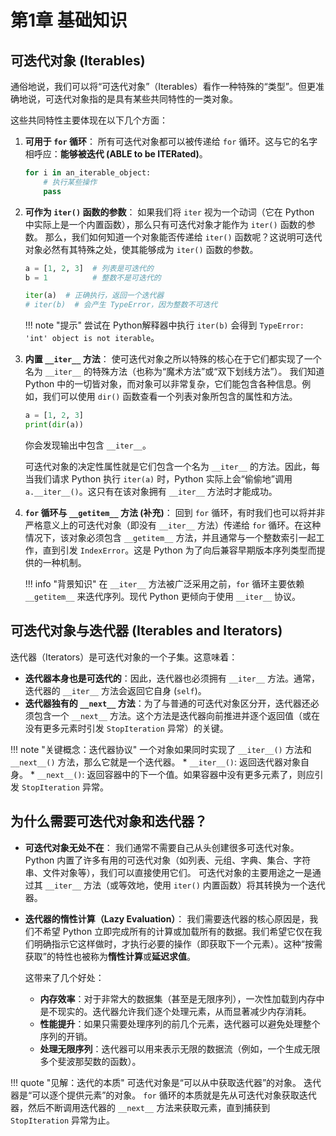 # 第1章 基础知识

## 可迭代对象 (Iterables)

通俗地说，我们可以将“可迭代对象”（Iterables）看作一种特殊的“类型”。但更准确地说，可迭代对象指的是具有某些共同特性的一类对象。

这些共同特性主要体现在以下几个方面：

1.  **可用于 `for` 循环**：
    所有可迭代对象都可以被传递给 `for` 循环。这与它的名字相呼应：**能够被迭代 (ABLE to be ITERated)**。
    ```python
    for i in an_iterable_object:
        # 执行某些操作
        pass
    ```

2.  **可作为 `iter()` 函数的参数**：
    如果我们将 `iter` 视为一个动词（它在 Python 中实际上是一个内置函数），那么只有可迭代对象才能作为 `iter()` 函数的参数。
    那么，我们如何知道一个对象能否传递给 `iter()` 函数呢？这说明可迭代对象必然有其特殊之处，使其能够成为 `iter()` 函数的参数。

    ```python
    a = [1, 2, 3]  # 列表是可迭代的
    b = 1          # 整数不是可迭代的

    iter(a)  # 正确执行，返回一个迭代器
    # iter(b)  # 会产生 TypeError，因为整数不可迭代
    ```

    !!! note "提示"
        尝试在 Python解释器中执行 `iter(b)` 会得到 `TypeError: 'int' object is not iterable`。

3.  **内置 `__iter__` 方法**：
    使可迭代对象之所以特殊的核心在于它们都实现了一个名为 `__iter__` 的特殊方法（也称为“魔术方法”或“双下划线方法”）。
    我们知道 Python 中的一切皆对象，而对象可以非常复杂，它们能包含各种信息。例如，我们可以使用 `dir()` 函数查看一个列表对象所包含的属性和方法。

    ```python
    a = [1, 2, 3]
    print(dir(a))
    ```
    你会发现输出中包含 `__iter__`。

    可迭代对象的决定性属性就是它们包含一个名为 `__iter__` 的方法。因此，每当我们请求 Python 执行 `iter(a)` 时，Python 实际上会“偷偷地”调用 `a.__iter__()`。这只有在该对象拥有 `__iter__` 方法时才能成功。

4.  **`for` 循环与 `__getitem__` 方法 (补充)**：
    回到 `for` 循环，有时我们也可以将并非严格意义上的可迭代对象（即没有 `__iter__` 方法）传递给 `for` 循环。在这种情况下，该对象必须包含 `__getitem__` 方法，并且通常与一个整数索引一起工作，直到引发 `IndexError`。这是 Python 为了向后兼容早期版本序列类型而提供的一种机制。

    !!! info "背景知识"
        在 `__iter__` 方法被广泛采用之前，`for` 循环主要依赖 `__getitem__` 来迭代序列。现代 Python 更倾向于使用 `__iter__` 协议。

## 可迭代对象与迭代器 (Iterables and Iterators)

迭代器（Iterators）是可迭代对象的一个子集。这意味着：

*   **迭代器本身也是可迭代的**：因此，迭代器也必须拥有 `__iter__` 方法。通常，迭代器的 `__iter__` 方法会返回它自身 (`self`)。
*   **迭代器独有的 `__next__` 方法**：为了与普通的可迭代对象区分开，迭代器还必须包含一个 `__next__` 方法。这个方法是迭代器向前推进并逐个返回值（或在没有更多元素时引发 `StopIteration` 异常）的关键。

!!! note "关键概念：迭代器协议"
    一个对象如果同时实现了 `__iter__()` 方法和 `__next__()` 方法，那么它就是一个迭代器。
    *   `__iter__()`: 返回迭代器对象自身。
    *   `__next__()`: 返回容器中的下一个值。如果容器中没有更多元素了，则应引发 `StopIteration` 异常。

## 为什么需要可迭代对象和迭代器？

*   **可迭代对象无处不在**：
    我们通常不需要自己从头创建很多可迭代对象。Python 内置了许多有用的可迭代对象（如列表、元组、字典、集合、字符串、文件对象等），我们可以直接使用它们。
    可迭代对象的主要用途之一是通过其 `__iter__` 方法（或等效地，使用 `iter()` 内置函数）将其转换为一个迭代器。

*   **迭代器的惰性计算（Lazy Evaluation）**：
    我们需要迭代器的核心原因是，我们不希望 Python 立即完成所有的计算或加载所有的数据。我们希望它仅在我们明确指示它这样做时，才执行必要的操作（即获取下一个元素）。这种“按需获取”的特性也被称为**惰性计算**或**延迟求值**。

    这带来了几个好处：
    *   **内存效率**：对于非常大的数据集（甚至是无限序列），一次性加载到内存中是不现实的。迭代器允许我们逐个处理元素，从而显著减少内存消耗。
    *   **性能提升**：如果只需要处理序列的前几个元素，迭代器可以避免处理整个序列的开销。
    *   **处理无限序列**：迭代器可以用来表示无限的数据流（例如，一个生成无限多个斐波那契数的函数）。

!!! quote "见解：迭代的本质"
    可迭代对象是“可以从中获取迭代器”的对象。
    迭代器是“可以逐个提供元素”的对象。
    `for` 循环的本质就是先从可迭代对象获取迭代器，然后不断调用迭代器的 `__next__` 方法来获取元素，直到捕获到 `StopIteration` 异常为止。
